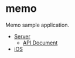# memo
Memo sample application.

- [Server](https://github.com/jinSasaki/memo/blob/master/server/README.md)
  - [API Document](https://github.com/jinSasaki/memo/blob/master/server/README.md#api-document)
- [iOS](https://github.com/jinSasaki/memo/blob/master/ios/README.md)
